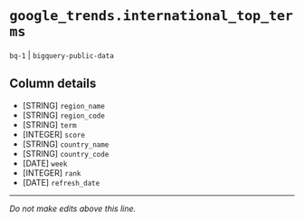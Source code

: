 # `google_trends.international_top_terms`
`bq-1` | `bigquery-public-data`

## Column details
* [STRING]    `region_name`
* [STRING]    `region_code`
* [STRING]    `term`
* [INTEGER]   `score`
* [STRING]    `country_name`
* [STRING]    `country_code`
* [DATE]      `week`
* [INTEGER]   `rank`
* [DATE]      `refresh_date`

-------------------------------------------------------------------------------
*Do not make edits above this line.*
